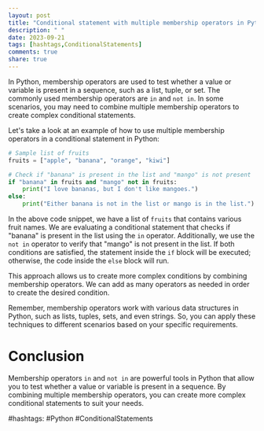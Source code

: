 ```yaml
---
layout: post
title: "Conditional statement with multiple membership operators in Python"
description: " "
date: 2023-09-21
tags: [hashtags,ConditionalStatements]
comments: true
share: true
---
```


In Python, membership operators are used to test whether a value or variable is present in a sequence, such as a list, tuple, or set. The commonly used membership operators are `in` and `not in`. In some scenarios, you may need to combine multiple membership operators to create complex conditional statements.

Let's take a look at an example of how to use multiple membership operators in a conditional statement in Python:

```python
# Sample list of fruits
fruits = ["apple", "banana", "orange", "kiwi"]

# Check if "banana" is present in the list and "mango" is not present
if "banana" in fruits and "mango" not in fruits:
    print("I love bananas, but I don't like mangoes.")
else:
    print("Either banana is not in the list or mango is in the list.")
```

In the above code snippet, we have a list of `fruits` that contains various fruit names. We are evaluating a conditional statement that checks if "banana" is present in the list using the `in` operator. Additionally, we use the `not in` operator to verify that "mango" is not present in the list. If both conditions are satisfied, the statement inside the `if` block will be executed; otherwise, the code inside the `else` block will run.

This approach allows us to create more complex conditions by combining membership operators. We can add as many operators as needed in order to create the desired condition.

Remember, membership operators work with various data structures in Python, such as lists, tuples, sets, and even strings. So, you can apply these techniques to different scenarios based on your specific requirements.

# Conclusion

Membership operators `in` and `not in` are powerful tools in Python that allow you to test whether a value or variable is present in a sequence. By combining multiple membership operators, you can create more complex conditional statements to suit your needs.

#hashtags: #Python #ConditionalStatements